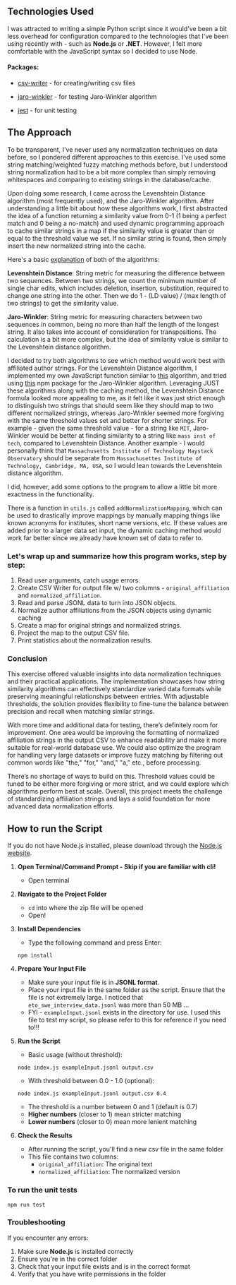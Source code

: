## Technologies Used

I was attracted to writing a simple Python script since it would've been a bit less overhead for configuration compared to the technologies that I've been using recently with - such as **Node.js** or **.NET**. However, I felt more comfortable with the JavaScript syntax so I decided to use Node.

#### Packages:

- [csv-writer](https://www.npmjs.com/package/csv-writer) - for creating/writing csv files

- [jaro-winkler](https://www.npmjs.com/package/jaro-winkler) - for testing Jaro-Winkler algorithm

- [jest](https://www.npmjs.com/package/jest) - for unit testing

## The Approach

To be transparent, I've never used any normalization techniques on data before, so I pondered different approaches to this exercise.
I've used some string matching/weighted fuzzy matching methods before, but I understood string normalization had to be a bit more complex than simply removing whitespaces and comparing to existing strings in the database/cache.

Upon doing some research, I came across the Levenshtein Distance algorithm (most frequently used), and the Jaro-Winkler algorithm. After understanding a little bit about how these algorithms work, I first abstracted the idea of a function returning a similarity value from 0-1 (1 being a perfect match and 0 being a no-match) and used dynamic programming approach to cache similar strings in a map if the similarity value is greater than or equal to the threshold value we set. If no similar string is found, then simply insert the new normalized string into the cache.

Here's a basic [explanation](https://srinivas-kulkarni.medium.com/jaro-winkler-vs-levenshtein-distance-2eab21832fd6) of both of the algorithms:

**Levenshtein Distance**: String metric for measuring the difference between two sequences. Between two strings, we count the minimum number of single char edits, which includes deletion, insertion, substitution, required to change one string into the other. Then we do
1 - (LD value) / (max length of two strings) to get the similarity value.

**Jaro-Winkler**: String metric for measuring characters between two sequences in common, being no more than half the length of the longest string. It also takes into account of consideration for transpositions. The calculation is a bit more complex, but
the idea of similarity value is similar to the Levenshtein distance algorithm.

I decided to try both algorithms to see which method would work best with affiliated author strings. For the Levenshtein Distance algorithm, I implemented my own JavaScript function similar to [this](https://www.30secondsofcode.org/js/s/levenshtein-distance/) algorithm, and tried using [this](https://www.npmjs.com/package/jaro-winkler) npm package for the Jaro-Winkler algorithm. Leveraging JUST these algorithms along with the caching method, the Levenshtein Distance formula looked more appealing to me, as it felt like it was just strict enough to distinguish two strings that should seem like they should map to two different normalized strings, whereas Jaro-Winkler seemed more forgiving with the same threshold values set and better for shorter strings. For example - given the same threshold value - for a string like `MIT`, Jaro-Winkler would be better at finding similarity to a string like `mass inst of tech`, compared to Levenshtein Distance. Another example - I would personally think that `Massachusetts Institute of Technology Haystack Observatory` should be separate from `Massachusettes Institute of Technology, Cambridge, MA, USA`, so I would lean towards the Levenshtein distance algorithm.

I did, however, add some options to the program to allow a little bit more exactness in the functionality.

There is a function in `utils.js` called `addNormalizationMapping`, which can be used to drastically improve mappings by manually mapping things like known acronyms for institutes, short name versions, etc. If these values are added prior to a larger data set input,
the dynamic caching method would work far better since we already have known set of data to refer to.

### Let's wrap up and summarize how this program works, step by step:

1. Read user arguments, catch usage errors.
2. Create CSV Writer for output file w/ two columns - `original_affiliation` and `normalized_affiliation`.
3. Read and parse JSONL data to turn into JSON objects.
4. Normalize author affiliations from the JSON objects using dynamic caching
5. Create a map for original strings and normalized strings.
6. Project the map to the output CSV file.
7. Print statistics about the normalization results.

### Conclusion

This exercise offered valuable insights into data normalization techniques and their practical applications. The implementation showcases how string similarity algorithms can effectively standardize varied data formats while preserving meaningful relationships between entries. With adjustable thresholds, the solution provides flexibility to fine-tune the balance between precision and recall when matching similar strings.

With more time and additional data for testing, there’s definitely room for improvement. One area would be improving the formatting of normalized affiliation strings in the output CSV to enhance readability and make it more suitable for real-world database use. We could also optimize the program for handling very large datasets or improve fuzzy matching by filtering out common words like "the," "for," "and," "a," etc., before processing.

There’s no shortage of ways to build on this. Threshold values could be tuned to be either more forgiving or more strict, and we could explore which algorithms perform best at scale. Overall, this project meets the challenge of standardizing affiliation strings and lays a solid foundation for more advanced data normalization efforts.

## How to run the Script

If you do not have Node.js installed, please download through the [Node.js website](https://nodejs.org/en/download).

1. **Open Terminal/Command Prompt - Skip if you are familiar with cli!**

   - Open terminal

2. **Navigate to the Project Folder**

   - `cd` into where the zip file will be opened
   - Open!

3. **Install Dependencies**

   - Type the following command and press Enter:

   ```
   npm install
   ```

4. **Prepare Your Input File**

   - Make sure your input file is in **JSONL format**.
   - Place your input file in the same folder as the script. Ensure that the file is not extremely large. I noticed that `eto_swe_interview_data.jsonl` was more than 50 MB ...
   - FYI - `exampleInput.jsonl` exists in the directory for use. I used this file to test my script, so please refer to this for reference if you need to!!!

5. **Run the Script**

   - Basic usage (without threshold):

   ```
   node index.js exampleInput.jsonl output.csv
   ```

   - With threshold between 0.0 - 1.0 (optional):

   ```
   node index.js exampleInput.jsonl output.csv 0.4
   ```

   - The threshold is a number between 0 and 1 (default is 0.7)
   - **Higher numbers** (closer to 1) mean stricter matching
   - **Lower numbers** (closer to 0) mean more lenient matching

6. **Check the Results**
   - After running the script, you'll find a new csv file in the same folder
   - This file contains two columns:
     - `original_affiliation`: The original text
     - `normalized_affiliation`: The normalized version

### To run the unit tests

```
npm run test
```

### Troubleshooting

If you encounter any errors:

1. Make sure **Node.js** is installed correctly
2. Ensure you're in the correct folder
3. Check that your input file exists and is in the correct format
4. Verify that you have write permissions in the folder
